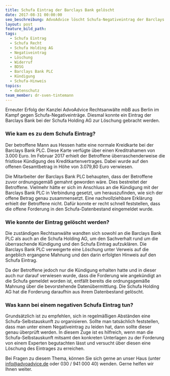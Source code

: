 ```yaml
---
title: Schufa Eintrag der Barclays Bank gelöscht
date: 2017-08-31 00:00:00
seo_beschreibung: AdvoAdvice löscht Schufa-Negativeintrag der Barclays Bank
layout: post
feature_bild_path:
tags:
  - Schufa Eintrag
  - Schufa Recht
  - Schufa Holding AG
  - Negativeintrag
  - Löschung
  - Widerruf
  - BDSG
  - Barclays Bank PLC
  - Kündigung
  - Schufa-Hinweis
topics:
  - datenschutz
team_member: dr-sven-tintemann
---
```



Erneuter Erfolg der Kanzlei AdvoAdvice Rechtsanwälte mbB aus Berlin im Kampf gegen Schufa-Negativeinträge. Diesmal konnte ein Eintrag der Barclays Bank bei der Schufa Holding AG zur Löschung gebracht werden.

### Wie kam es zu dem Schufa Eintrag?

Der betroffene Mann aus Hessen hatte eine normale Kreidkarte bei der Barclays Bank PLC. Diese Karte verfügte über einen Kreditrahamen von 3.000 Euro. Im Februar 2017 erhielt der Betroffene überraschenderweise die fristlose Kündigung des Kreditkartenvertrages. Dabei wurde auf den offenen Gesamtbetrag in Höhe von 3.079,80 Euro verwiesen.

Die Mitarbeiter der Barclays Bank PLC behaupten, dass der Betroffene zuvor ordnungsgemäß gemahnt geworden wäre. Dies bestreitet der Betroffene. Vielmehr hätte er sich im Anschluss an die Kündigung mit der Barclays Bank PLC in Verbindung gesetzt, um herauszufinden, wie sich der offene Betrag genau zusammensetzt. Eine nachvollziehbare Erklärung erhielt der Betroffene nicht. Dafür konnte er recht schnell feststellen, dass die offene Forderung in den Schufa-Datenbestand eingemeldet wurde.

### Wie konnte der Eintrag gelöscht werden?

Die zuständigen Rechtsanwälte wandten sich sowohl an die Barclays Bank PLC als auch an die Schufa Holding AG, um den Sachverhalt rund um die überraschende Kündigung und den Schufa Eintrag aufzuklären. Die Barclays Bank PLC verweigerte eine Löschung unter Verweis auf die angeblich ergangene Mahnung und den darin erfolgten Hinweis auf den Schufa Eintrag.

Da der Betroffene jedoch nur die Kündigung erhalten hatte und in dieser auch nur darauf verwiesen wurde, dass die Forderung wie angekündigt an die Schufa gemeldet worden ist, entfällt bereits die ordnungsgemäße Mahnung über die bevorstehende Datenübermittlung. Die Schufa Holding AG hat die Forderung daraufhin aus ihrem Datenbestand gelöscht.

### Was kann bei einem negativen Schufa Eintrag tun?

Grundsätzlich ist zu empfehlen, sich in regelmäßigen Abständen eine Schufa-Selbstauskunft zu organisieren. Sollte man tatsächlich feststellen, dass man unter einem Negativeintrag zu leiden hat, dann sollte dieser genau überprüft werden. In diesem Zuge ist es hilfreich, wenn man die Schufa-Selbstauskunft mitsamt den konkreten Unterlagen zu der Forderung von einem Experten begutachten lässt und versucht über diesen eine Löschung des Eintrages zu erreichen.

Bei Fragen zu diesem Thema, können Sie sich gerne an unser Haus (unter info@advoadvice.de oder 030 / 941 000 40) wenden. Gerne helfen wir Ihnen weiter.